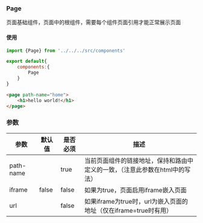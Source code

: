 ### Page

页面基础组件，页面中的根组件，需要每个组件页面引用才能正常展示页面

#### 使用
```javascript
import {Page} from '../../../src/components'

export default{
    components:{
        Page
    }
}
```
```html
<page path-name="home">
    <h1>hello world!</h1>
</page>
```

### 参数
| 参数   |  默认值 | 是否必须  | 描述  |
| ------------ | ------------ | ------------ | ------------ |
|  path-name |   | true  | 当前页面组件的链接地址，保持和路由中定义的一致，（注意此参数在html中的写法）  |
|  iframe   | false | false | 如果为true，页面启用iframe嵌入页面 |
|  url      |       | false | 如果iframe为true时，url为嵌入页面的地址（仅在iframe=true时有用） |
